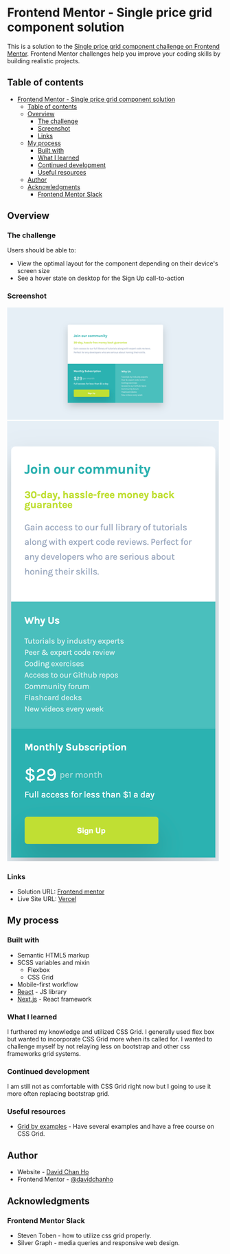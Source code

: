 # Frontend Mentor - Single price grid component solution

This is a solution to the [Single price grid component challenge on Frontend Mentor](https://www.frontendmentor.io/challenges/single-price-grid-component-5ce41129d0ff452fec5abbbc). Frontend Mentor challenges help you improve your coding skills by building realistic projects.

## Table of contents

- [Frontend Mentor - Single price grid component solution](#frontend-mentor---single-price-grid-component-solution)
  - [Table of contents](#table-of-contents)
  - [Overview](#overview)
    - [The challenge](#the-challenge)
    - [Screenshot](#screenshot)
    - [Links](#links)
  - [My process](#my-process)
    - [Built with](#built-with)
    - [What I learned](#what-i-learned)
    - [Continued development](#continued-development)
    - [Useful resources](#useful-resources)
  - [Author](#author)
  - [Acknowledgments](#acknowledgments)
    - [Frontend Mentor Slack](#frontend-mentor-slack)

## Overview

### The challenge

Users should be able to:

- View the optimal layout for the component depending on their device's screen size
- See a hover state on desktop for the Sign Up call-to-action

### Screenshot

![](./singleprice.png)
![](./singlepriceMobile.png)

### Links

- Solution URL: [Frontend mentor](https://www.frontendmentor.io/solutions/react-next-js-with-scss-grid-Jywl0EVri)
- Live Site URL: [Vercel](https://single-price-grid-component-one-black.vercel.app/)

## My process

### Built with

- Semantic HTML5 markup
- SCSS variables and mixin
  - Flexbox
  - CSS Grid
- Mobile-first workflow
- [React](https://reactjs.org/) - JS library
- [Next.js](https://nextjs.org/) - React framework

### What I learned

I furthered my knowledge and utilized CSS Grid. I generally used flex box but wanted to incorporate CSS Grid more when its called for. I wanted to challenge myself by not relaying less on bootstrap and other css frameworks grid systems.

### Continued development

I am still not as comfortable with CSS Grid right now but I going to use it more often replacing bootstrap grid.

### Useful resources

- [Grid by examples](https://gridbyexample.com) - Have several examples and have a free course on CSS Grid.

## Author

- Website - [David Chan Ho](https://www.davidchanho.com)
- Frontend Mentor - [@davidchanho](https://www.frontendmentor.io/profile/davidchanho)

## Acknowledgments

### Frontend Mentor Slack

- Steven Toben - how to utilize css grid properly.
- Silver Graph - media queries and responsive web design.
